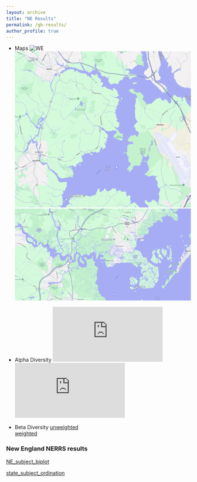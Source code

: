 ```yaml
---
layout: archive
title: "NE Results"
permalink: /gb-results/
author_profile: true
---
```

* Maps 
![WE](https://github.com/jthmiller/jthmiller.github.io/blob/master/images/WE.png?raw=true)
![GB](https://github.com/jthmiller/jthmiller.github.io/blob/master/images/GB.png?raw=true)
![JC](https://github.com/jthmiller/jthmiller.github.io/blob/master/images/JC.png?raw=true)

* Alpha Diversity
![Diversity](https://github.com/jthmiller/jthmiller.github.io/blob/master/images/NERRS-NE_18s_observed_diversity.pdf?raw=true)
![Shannon](https://github.com/jthmiller/jthmiller.github.io/blob/master/images/NERRS-NE_18s_shannon_diversity.pdf?raw=true)

* Beta Diversity
[unweighted](https://view.qiime2.org/visualization/?src=https://jthmiller.github.io/files/results/nerrs/regional/NE_with-repl/unweighted_unifrac_emperor.qzv)  
[weighted](https://view.qiime2.org/visualization/?src=https://jthmiller.github.io/files/results/nerrs/regional/NE_with-repl/weighted_unifrac_emperor.qzv)

### New England NERRS results
[NE_subject_biplot](https://view.qiime2.org/visualization/?src=https://jthmiller.github.io/files/results/nerrs/regional/NE_with-repl/NE_gemelli-ctf/NE_subject_biplot.qzv)

[state_subject_ordination](https://view.qiime2.org/visualization/?src=https://jthmiller.github.io/files/results/nerrs/regional/NE_with-repl/NE_gemelli-ctf/state_subject_ordination.qzv)



